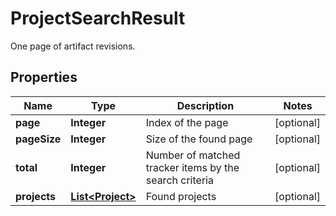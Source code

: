 

# ProjectSearchResult

One page of artifact revisions.

## Properties

| Name | Type | Description | Notes |
|------------ | ------------- | ------------- | -------------|
|**page** | **Integer** | Index of the page |  [optional] |
|**pageSize** | **Integer** | Size of the found page |  [optional] |
|**total** | **Integer** | Number of matched tracker items by the search criteria |  [optional] |
|**projects** | [**List&lt;Project&gt;**](Project.md) | Found projects |  [optional] |



